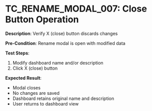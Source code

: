 # TC_RENAME_MODAL_007: Close Button Operation

**Description**: Verify X (close) button discards changes

**Pre-Condition**: Rename modal is open with modified data

**Test Steps**:
1. Modify dashboard name and/or description
2. Click X (close) button

**Expected Result**:
- Modal closes
- No changes are saved
- Dashboard retains original name and description
- User returns to dashboard view